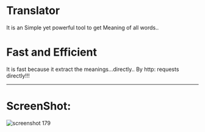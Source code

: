 # Translator
It is an Simple yet powerful tool to get Meaning  of all words..
# Fast and Efficient
It is fast because it extract the meanings...directly..
By http: requests directly!!!

-----------
# ScreenShot:
![screenshot 179](https://user-images.githubusercontent.com/40573988/43975638-ea9e0008-9cfb-11e8-8639-658b65879a9c.png)

